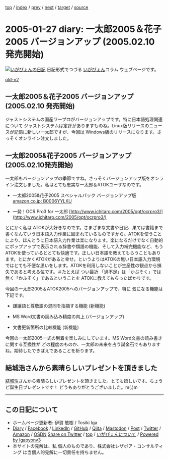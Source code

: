 [top](../index.html) 
 / [index](index.html) 
 / [prev](ig050125.html) 
 / [next](ig050128.html) 
 / [target](https://www.igapyon.jp/igapyon/diary/2005/ig050127.html) 
 / [source](https://github.com/igapyon/diary/blob/master/2005/ig050127.src.md) 

2005-01-27 diary: 一太郎2005＆花子2005 バージョンアップ (2005.02.10 発売開始)
=====================================================================================================
[![いがぴょんの日記](https://www.igapyon.jp/igapyon/diary/images/iga202308_256.jpg "いがぴょん")](https://www.igapyon.jp/igapyon/diary/memo/memoigapyon.html) 日記形式でつづる [いがぴょん](https://www.igapyon.jp/igapyon/diary/memo/memoigapyon.html)コラム ウェブページです。

[old-v2](ig050127-orig.html)

## 一太郎2005＆花子2005 バージョンアップ (2005.02.10 発売開始)

ジャストシステムの国産ワープロがバージョンアップです。特に日本語処理関連について ジャストシステムは定評がありますものね。Linux版リリースのニュースが記憶に新しい一太郎ですが、今回は Windows版のリリースになります。さっそくオンライン注文しました。


## 一太郎2005&花子2005 バージョンアップ (2005.02.10発売開始)

一太郎もバージョンアップの季節ですね。さっそくバージョンアップ版をオンライン注文しました。私はとても忠実な一太郎＆ATOKユーザなのです。

* 一太郎2005&花子2005 スペシャルパック バージョンアップ版 [amazon.co.jp: B0006YYLKU](http://www.amazon.co.jp/exec/obidos/ASIN/B0006YYLKU/igapyondiary-22)
  
* 一発！OCR Pro3 for 一太郎 [http://www.ichitaro.com/2005/opt/ocrpro3/](http://www.ichitaro.com/2005/opt/ocrpro3/)

とにかく私は ATOKが大好きなのです。さまざまな文書や日記、果ては書籍まで書くなんていう日本語入力作業に囲まれているものですから。ATOKを使うことにより、ほんとうに日本語入力作業は楽になります。楽になるだけでなく自動的にポップアップで表示される辞書や類語の機能、そして入力補完機能など、もう
ATOKを使っているととても快適です。正しい日本語を教えてもらうこともあります。とにかくATOKがあると幸せ。というよりはATOKの無い日本語入力環境ではとても不便な思いをします。ATOKを利用しないことが生産性の観点から損失であると考える位です。＃たとえば つい最近 「過不足」は「かぶそく」では無く「かふそく」であるということを ATOKに教えてもらったばかりです。

今回の一太郎2005＆ATOK2005へのバージョンアップで、特に 気になる機能は下記です。

* 謙譲語と尊敬語の混同を指摘する機能 (新機能)
  
* MS Word文書の読み込み精度の向上 (バージョンアップ)
  
* 文書更新箇所の比較機能 (新機能)

今回の一太郎2005一式の到着を楽しみにしています。MS Word文書の読み書きに関する互換性が どの程度のものか、一太郎の未来を占う試金石でもありますね。期待したできばえであることを祈ります。

## 結城浩さんから素晴らしいプレゼントを頂きました

[結城浩](http://www.hyuki.com/)さんから素晴らしいプレゼントを頂きました。とても嬉しいです。ちょうど誕生日プレゼントです！ どうもありがとうございました。m(_._)m


----------------------------------------------------------------------------------------------------

## この日記について

* ホームページ更新者: 伊賀 敏樹 / Tosiki Iga
* [Diary](https://www.igapyon.jp/igapyon/diary/) / [Facebook](https://www.facebook.com/igapyon) / [LinkedIn](https://www.linkedin.com/in/toshikiiga) / [GitHub](https://github.com/igapyon) / [Qiita](https://qiita.com/igapyon) / [Mastodon](https://social.vivaldi.net/@igapyon) / [Post](https://post.news/igapyon) / [Twitter](https://twitter.com/ToshikiIga) / [Amazon](https://www.amazon.co.jp/%E4%BC%8A%E8%B3%80-%E6%95%8F%E6%A8%B9/e/B004LTQWCQ) / [OSDN](https://ja.osdn.net/users/iga/)
[Share on Twitter](https://twitter.com/intent/tweet?hashtags=igapyon%2Cdiary%2C%E3%81%84%E3%81%8C%E3%81%B4%E3%82%87%E3%82%93&text=%E4%B8%80%E5%A4%AA%E9%83%8E2005%EF%BC%86%E8%8A%B1%E5%AD%902005+%E3%83%90%E3%83%BC%E3%82%B8%E3%83%A7%E3%83%B3%E3%82%A2%E3%83%83%E3%83%97+%282005.02.10+%E7%99%BA%E5%A3%B2%E9%96%8B%E5%A7%8B%29&url=https%3A%2F%2Fwww.igapyon.jp%2Figapyon%2Fdiary%2F2005%2Fig050127.html) / [top](../index.html) / [いがぴょんについて](https://www.igapyon.jp/igapyon/diary/memo/memoigapyon.html) / [Powered by Igapyonv3](https://github.com/igapyon/igapyonv3)
* 本サイトの見解は、私 個人のものであり、株式会社レザボア・コンサルティング は当個人的見解に一切責任を持ちません。 
